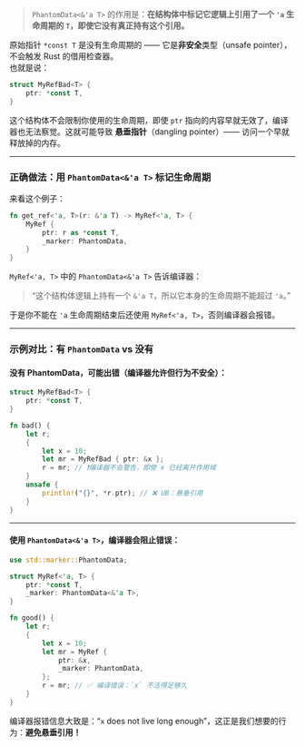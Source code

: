 > `PhantomData<&'a T>` 的作用是：**在结构体中标记它逻辑上引用了一个 `'a` 生命周期的 `T`，即使它没有真正持有这个引用。**

原始指针 `*const T` 是没有生命周期的 —— 它是**非安全**类型（unsafe pointer），不会触发 Rust 的借用检查器。  
也就是说：

```rust
struct MyRefBad<T> {
    ptr: *const T,
}
```

这个结构体不会限制你使用的生命周期，即使 `ptr` 指向的内容早就无效了，编译器也无法察觉。这就可能导致 **悬垂指针**（dangling pointer）—— 访问一个早就释放掉的内存。

* * *

### 正确做法：用 `PhantomData<&'a T>` 标记生命周期

来看这个例子：

```rust
fn get_ref<'a, T>(r: &'a T) -> MyRef<'a, T> {
    MyRef {
        ptr: r as *const T,
        _marker: PhantomData,
    }
}
```

`MyRef<'a, T>` 中的 `PhantomData<&'a T>` 告诉编译器：

> “这个结构体逻辑上持有一个 `&'a T`，所以它本身的生命周期不能超过 `'a`。”

于是你不能在 `'a` 生命周期结束后还使用 `MyRef<'a, T>`，否则编译器会报错。

* * *

###  示例对比：有 `PhantomData` vs 没有

#### 没有 PhantomData，可能出错（编译器允许但行为不安全）：

```rust
struct MyRefBad<T> {
    ptr: *const T,
}

fn bad() {
    let r;
    {
        let x = 10;
        let mr = MyRefBad { ptr: &x };
        r = mr; // ❗️编译器不会警告，即使 x 已经离开作用域
    }
    unsafe {
        println!("{}", *r.ptr); // ❌ UB：悬垂引用
    }
}
```

* * *

####  使用 `PhantomData<&'a T>`，编译器会阻止错误：

```rust
use std::marker::PhantomData;

struct MyRef<'a, T> {
    ptr: *const T,
    _marker: PhantomData<&'a T>,
}

fn good() {
    let r;
    {
        let x = 10;
        let mr = MyRef {
            ptr: &x,
            _marker: PhantomData,
        };
        r = mr; // ✅ 编译错误：`x` 不活得足够久
    }
}
```

编译器报错信息大致是：“`x` does not live long enough”，这正是我们想要的行为：**避免悬垂引用！**